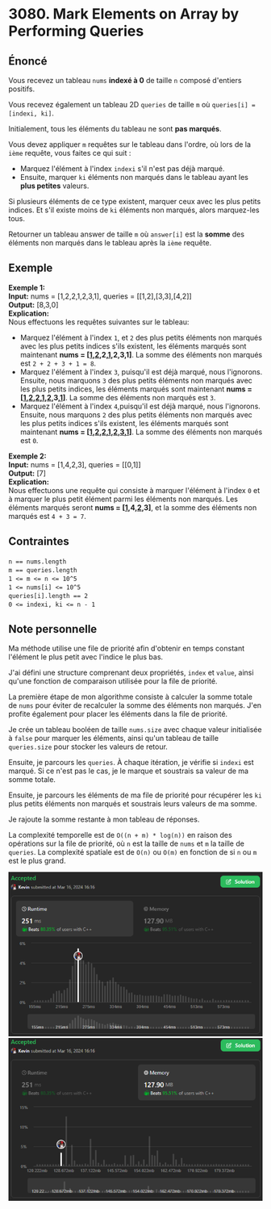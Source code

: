 # 3080. Mark Elements on Array by Performing Queries

## Énoncé

Vous recevez un tableau `nums` **indexé à 0** de taille `n` composé d'entiers positifs.

Vous recevez également un tableau 2D `queries` de taille `m` où `queries[i] = [indexi, ki]`.

Initialement, tous les éléments du tableau ne sont **pas marqués**.

Vous devez appliquer `m` requêtes sur le tableau dans l'ordre, où lors de la `ième` requête, vous faites ce qui suit :

- Marquez l'élément à l'index `indexi` s'il n'est pas déjà marqué.
- Ensuite, marquer `ki` éléments non marqués dans le tableau ayant les **plus petites** valeurs.

Si plusieurs éléments de ce type existent, marquer ceux avec les plus petits indices. Et s'il existe moins de `ki` éléments non marqués, alors marquez-les tous.

Retourner un tableau answer de taille `m` où `answer[i]` est la **somme** des éléments non marqués dans le tableau après la `ième` requête.

## Exemple

**Exemple 1:**  
**Input:** nums = [1,2,2,1,2,3,1], queries = [[1,2],[3,3],[4,2]]  
**Output:** [8,3,0]  
**Explication:**  
Nous effectuons les requêtes suivantes sur le tableau:

- Marquez l'élément à l'index `1`, et `2` des plus petits éléments non marqués avec les plus petits indices s'ils existent, les éléments marqués sont maintenant **nums = [<ins>1</ins>,<ins>2</ins>,2,<ins>1</ins>,2,3,1]**. La somme des éléments non marqués est `2 + 2 + 3 + 1 = 8`.
- Marquez l'élément à l'index `3`, puisqu'il est déjà marqué, nous l'ignorons. Ensuite, nous marquons `3` des plus petits éléments non marqués avec les plus petits indices, les éléments marqués sont maintenant **nums = [<ins>1</ins>,<ins>2</ins>,<ins>2</ins>,<ins>1</ins>,<ins>2</ins>,3,<ins>1</ins>]**. La somme des éléments non marqués est `3`.
- Marquez l'élément à l'index `4`,puisqu'il est déjà marqué, nous l'ignorons. Ensuite, nous marquons `2` des plus petits éléments non marqués avec les plus petits indices s'ils existent, les éléments marqués sont maintenant **nums = [<ins>1</ins>,<ins>2</ins>,<ins>2</ins>,<ins>1</ins>,<ins>2</ins>,<ins>3</ins>,<ins>1</ins>]**. La somme des éléments non marqués est `0`.

**Exemple 2:**  
**Input:** nums = [1,4,2,3], queries = [[0,1]]  
**Output:** [7]  
**Explication:**  
Nous effectuons une requête qui consiste à marquer l'élément à l'index `0` et à marquer le plus petit élément parmi les éléments non marqués. Les éléments marqués seront **nums = [<ins>1</ins>,4,<ins>2</ins>,3]**, et la somme des éléments non marqués est `4 + 3 = 7`.

## Contraintes

`n == nums.length`  
`m == queries.length`  
`1 <= m <= n <= 10^5`  
`1 <= nums[i] <= 10^5`  
`queries[i].length == 2`  
`0 <= indexi, ki <= n - 1`

## Note personnelle

Ma méthode utilise une file de priorité afin d'obtenir en temps constant l'élément le plus petit avec l'indice le plus bas.

J'ai défini une structure comprenant deux propriétés, `index` et `value`, ainsi qu'une fonction de comparaison utilisée pour la file de priorité.

La première étape de mon algorithme consiste à calculer la somme totale de `nums` pour éviter de recalculer la somme des éléments non marqués. J'en profite également pour placer les éléments dans la file de priorité.

Je crée un tableau booléen de taille `nums.size` avec chaque valeur initialisée à `false` pour marquer les éléments, ainsi qu'un tableau de taille `queries.size` pour stocker les valeurs de retour.

Ensuite, je parcours les `queries`. À chaque itération, je vérifie si `indexi` est marqué. Si ce n'est pas le cas, je le marque et soustrais sa valeur de ma somme totale.

Ensuite, je parcours les éléments de ma file de priorité pour récupérer les `ki` plus petits éléments non marqués et soustrais leurs valeurs de ma somme.

Je rajoute la somme restante à mon tableau de réponses.

La complexité temporelle est de `O((n + m) * log(n))` en raison des opérations sur la file de priorité, où `n` est la taille de `nums` et `m` la taille de `queries`. La complexité spatiale est de `O(n)` ou `O(m)` en fonction de si `n` ou `m` est le plus grand.

<img src="./imgs/runtime.png"/>
<img src="./imgs/memory.png"/>

